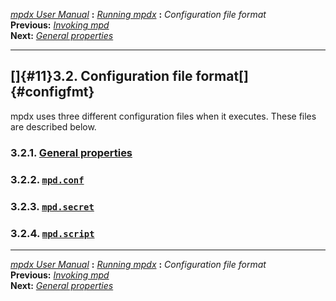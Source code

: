 [*mpdx User Manual*](README.md) **:** [*Running mpdx*](mpd9.md) **:**
*Configuration file format*\
**Previous:** [*Invoking mpd*](mpd10.md)\
**Next:** [*General properties*](mpd12.md)

------------------------------------------------------------------------

## []{#11}3.2. Configuration file format[]{#configfmt}

mpdx uses three different configuration files when it executes. These
files are described below.

### 3.2.1. [General properties](mpd12.md#12)

### 3.2.2. [`mpd.conf`](mpd13.md#13)

### 3.2.3. [`mpd.secret`](mpd14.md#14)

### 3.2.4. [`mpd.script`](mpd15.md#15)

------------------------------------------------------------------------

[*mpdx User Manual*](README.md) **:** [*Running mpdx*](mpd9.md) **:**
*Configuration file format*\
**Previous:** [*Invoking mpd*](mpd10.md)\
**Next:** [*General properties*](mpd12.md)
